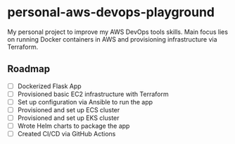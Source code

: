 # personal-aws-devops-playground
My personal project to improve my AWS DevOps tools skills. Main focus lies on running Docker containers in AWS and provisioning infrastructure via Terraform.

## Roadmap
- [ ] Dockerized Flask App
- [ ] Provisioned basic EC2 infrastructure with Terraform
- [ ] Set up configuration via Ansible to run the app
- [ ] Provisioned and set up ECS cluster
- [ ] Provisioned and set up EKS cluster
- [ ] Wrote Helm charts to package the app
- [ ] Created CI/CD via GitHub Actions